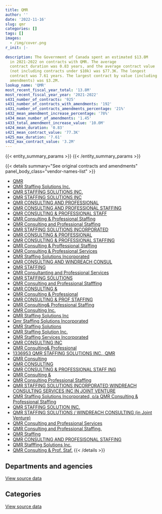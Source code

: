 ```yaml
---
title: QMR
author: ''
date: '2022-11-16'
slug: qmr
categories: []
tags: []
images:
  - /img/cover.png
r_init: |-
  
description: The Government of Canada spent an estimated $13.8M
  in 2021-2022 on contracts with QMR. The average
  contract duration was 0.83 years, and the average contract value
  (not including contracts under $10k) was $77.3K. The longest
  contract was 7.61 years. The largest contract by value (including
  amendments) was $3.2M.
lookup_name: 'QMR'
most_recent_fiscal_year_total: '13.8M'
most_recent_fiscal_year_year: '2021-2022'
s431_number_of_contracts: '925'
s431_number_of_contracts_with_amendments: '192'
s431_number_of_contracts_amendments_percentage: '21%'
s432_mean_amendment_increase_percentage: '78%'
s434_mean_number_of_amendments: '1.45'
s433_total_amendment_increase_value: '10.0M'
s424_mean_duration: '0.83'
s421_mean_contract_value: '77.3K'
s425_max_duration: '7.61'
s422_max_contract_value: '3.2M'
---
```


<script src="/rmarkdown-libs/htmlwidgets/htmlwidgets.js"></script>
<link href="/rmarkdown-libs/datatables-css/datatables-crosstalk.css" rel="stylesheet" />
<script src="/rmarkdown-libs/datatables-binding/datatables.js"></script>
<script src="/rmarkdown-libs/jquery/jquery-3.6.0.min.js"></script>
<link href="/rmarkdown-libs/dt-core-bootstrap/css/dataTables.bootstrap.min.css" rel="stylesheet" />
<link href="/rmarkdown-libs/dt-core-bootstrap/css/dataTables.bootstrap.extra.css" rel="stylesheet" />
<script src="/rmarkdown-libs/dt-core-bootstrap/js/jquery.dataTables.min.js"></script>
<script src="/rmarkdown-libs/dt-core-bootstrap/js/dataTables.bootstrap.min.js"></script>
<link href="/rmarkdown-libs/crosstalk/css/crosstalk.min.css" rel="stylesheet" />
<script src="/rmarkdown-libs/crosstalk/js/crosstalk.min.js"></script>
<script src="/rmarkdown-libs/htmlwidgets/htmlwidgets.js"></script>
<link href="/rmarkdown-libs/datatables-css/datatables-crosstalk.css" rel="stylesheet" />
<script src="/rmarkdown-libs/datatables-binding/datatables.js"></script>
<script src="/rmarkdown-libs/jquery/jquery-3.6.0.min.js"></script>
<link href="/rmarkdown-libs/dt-core-bootstrap/css/dataTables.bootstrap.min.css" rel="stylesheet" />
<link href="/rmarkdown-libs/dt-core-bootstrap/css/dataTables.bootstrap.extra.css" rel="stylesheet" />
<script src="/rmarkdown-libs/dt-core-bootstrap/js/jquery.dataTables.min.js"></script>
<script src="/rmarkdown-libs/dt-core-bootstrap/js/dataTables.bootstrap.min.js"></script>
<link href="/rmarkdown-libs/crosstalk/css/crosstalk.min.css" rel="stylesheet" />
<script src="/rmarkdown-libs/crosstalk/js/crosstalk.min.js"></script>

{{< entity_summary_params >}}
{{< /entity_summary_params >}}

{{< details summary="See original contracts and amendments" panel_body_class="vendor-names-list" >}}
- [QMR](https://search.open.canada.ca/en/ct/?sort=contract_value_f%20desc&page=1&search_text=%22QMR%22)
- [QMR Staffing Solutions Inc.](https://search.open.canada.ca/en/ct/?sort=contract_value_f%20desc&page=1&search_text=%22QMR%20Staffing%20Solutions%20Inc.%22)
- [QMR STAFFING SOLUTIONS INC.](https://search.open.canada.ca/en/ct/?sort=contract_value_f%20desc&page=1&search_text=%22QMR%20STAFFING%20SOLUTIONS%20INC.%22)
- [QMR STAFFING SOLUTIONS INC](https://search.open.canada.ca/en/ct/?sort=contract_value_f%20desc&page=1&search_text=%22QMR%20STAFFING%20SOLUTIONS%20INC%22)
- [QMR CONSULTING AND PROFESSIONAL](https://search.open.canada.ca/en/ct/?sort=contract_value_f%20desc&page=1&search_text=%22QMR%20CONSULTING%20AND%20PROFESSIONAL%22)
- [QMR CONSULTING AND PROFESSIONAL STAFFING](https://search.open.canada.ca/en/ct/?sort=contract_value_f%20desc&page=1&search_text=%22QMR%20CONSULTING%20AND%20PROFESSIONAL%20STAFFING%22)
- [QMR CONSULTING & PROFESSIONAL STAFF](https://search.open.canada.ca/en/ct/?sort=contract_value_f%20desc&page=1&search_text=%22QMR%20CONSULTING%20%26%20PROFESSIONAL%20STAFF%22)
- [QMR Consulting & Professional Staffing](https://search.open.canada.ca/en/ct/?sort=contract_value_f%20desc&page=1&search_text=%22QMR%20Consulting%20%26%20Professional%20Staffing%22)
- [QMR Consulting and Professional Staffing](https://search.open.canada.ca/en/ct/?sort=contract_value_f%20desc&page=1&search_text=%22QMR%20Consulting%20and%20Professional%20Staffing%22)
- [QMR STAFFING SOLUTIONS INCORPORATED](https://search.open.canada.ca/en/ct/?sort=contract_value_f%20desc&page=1&search_text=%22QMR%20STAFFING%20SOLUTIONS%20INCORPORATED%22)
- [QMR CONSULTING & PROFESSIONAL](https://search.open.canada.ca/en/ct/?sort=contract_value_f%20desc&page=1&search_text=%22QMR%20CONSULTING%20%26%20PROFESSIONAL%22)
- [QMR CONSULTING & PROFESSIONAL STAFFING](https://search.open.canada.ca/en/ct/?sort=contract_value_f%20desc&page=1&search_text=%22QMR%20CONSULTING%20%26%20PROFESSIONAL%20STAFFING%22)
- [QMR Consulting & Proffessional Staffing](https://search.open.canada.ca/en/ct/?sort=contract_value_f%20desc&page=1&search_text=%22QMR%20Consulting%20%26%20Proffessional%20Staffing%22)
- [QMR Consulting & Professional Services](https://search.open.canada.ca/en/ct/?sort=contract_value_f%20desc&page=1&search_text=%22QMR%20Consulting%20%26%20Professional%20Services%22)
- [QMR Staffing Solutions Incorporated](https://search.open.canada.ca/en/ct/?sort=contract_value_f%20desc&page=1&search_text=%22QMR%20Staffing%20Solutions%20Incorporated%22)
- [QMR CONSULTING AND WINDREACH CONSUL](https://search.open.canada.ca/en/ct/?sort=contract_value_f%20desc&page=1&search_text=%22QMR%20CONSULTING%20AND%20WINDREACH%20CONSUL%22)
- [QMR STAFFING](https://search.open.canada.ca/en/ct/?sort=contract_value_f%20desc&page=1&search_text=%22QMR%20STAFFING%22)
- [QMR Consultanting and Professional Services](https://search.open.canada.ca/en/ct/?sort=contract_value_f%20desc&page=1&search_text=%22QMR%20Consultanting%20and%20Professional%20Services%22)
- [QMR STAFFING SOLUTIONS](https://search.open.canada.ca/en/ct/?sort=contract_value_f%20desc&page=1&search_text=%22QMR%20STAFFING%20SOLUTIONS%22)
- [QMR Consulting and Professional Stafffing](https://search.open.canada.ca/en/ct/?sort=contract_value_f%20desc&page=1&search_text=%22QMR%20Consulting%20and%20Professional%20Stafffing%22)
- [QMR CONSULTING &](https://search.open.canada.ca/en/ct/?sort=contract_value_f%20desc&page=1&search_text=%22QMR%20CONSULTING%20%26%22)
- [QMR Consulting & Professional](https://search.open.canada.ca/en/ct/?sort=contract_value_f%20desc&page=1&search_text=%22QMR%20Consulting%20%26%20Professional%22)
- [QMR CONSULTING & PROF STAFFING](https://search.open.canada.ca/en/ct/?sort=contract_value_f%20desc&page=1&search_text=%22QMR%20CONSULTING%20%26%20PROF%20STAFFING%22)
- [QMR Consulting& Professional Staffing](https://search.open.canada.ca/en/ct/?sort=contract_value_f%20desc&page=1&search_text=%22QMR%20Consulting%26%20Professional%20Staffing%22)
- [QMR Consulting Inc.](https://search.open.canada.ca/en/ct/?sort=contract_value_f%20desc&page=1&search_text=%22QMR%20Consulting%20Inc.%22)
- [QMR Staffing Solutions Inc](https://search.open.canada.ca/en/ct/?sort=contract_value_f%20desc&page=1&search_text=%22QMR%20Staffing%20Solutions%20Inc%22)
- [Qmr Staffing Solutions Incorporated](https://search.open.canada.ca/en/ct/?sort=contract_value_f%20desc&page=1&search_text=%22Qmr%20Staffing%20Solutions%20Incorporated%22)
- [QMR Staffing Solutions](https://search.open.canada.ca/en/ct/?sort=contract_value_f%20desc&page=1&search_text=%22QMR%20Staffing%20Solutions%22)
- [QMR Staffing Solution Inc.](https://search.open.canada.ca/en/ct/?sort=contract_value_f%20desc&page=1&search_text=%22QMR%20Staffing%20Solution%20Inc.%22)
- [QMR Staffing Services Incorporated](https://search.open.canada.ca/en/ct/?sort=contract_value_f%20desc&page=1&search_text=%22QMR%20Staffing%20Services%20Incorporated%22)
- [QMR CONSULTING INC](https://search.open.canada.ca/en/ct/?sort=contract_value_f%20desc&page=1&search_text=%22QMR%20CONSULTING%20INC%22)
- [QMR Consulting& Professional](https://search.open.canada.ca/en/ct/?sort=contract_value_f%20desc&page=1&search_text=%22QMR%20Consulting%26%20Professional%22)
- [1336953 QMR STAFFING SOLUTIONS INC., QMR](https://search.open.canada.ca/en/ct/?sort=contract_value_f%20desc&page=1&search_text=%221336953%20QMR%20STAFFING%20SOLUTIONS%20INC.%2c%20QMR%22)
- [QMR Consulting](https://search.open.canada.ca/en/ct/?sort=contract_value_f%20desc&page=1&search_text=%22QMR%20Consulting%22)
- [QMR CONSULTING](https://search.open.canada.ca/en/ct/?sort=contract_value_f%20desc&page=1&search_text=%22QMR%20CONSULTING%22)
- [QMR CONSULTING & PROFESSIONAL STAFF ING](https://search.open.canada.ca/en/ct/?sort=contract_value_f%20desc&page=1&search_text=%22QMR%20CONSULTING%20%26%20PROFESSIONAL%20STAFF%20ING%22)
- [QMR Consulting &](https://search.open.canada.ca/en/ct/?sort=contract_value_f%20desc&page=1&search_text=%22QMR%20Consulting%20%26%20%0d%0d%0aProfessional%20Staffing%22)
- [QMR Consulting Professional Staffing](https://search.open.canada.ca/en/ct/?sort=contract_value_f%20desc&page=1&search_text=%22QMR%20Consulting%20Professional%20Staffing%22)
- [QMR STAFFING SOLUTIONS INCORPORATED WINDREACH CONSULTING SERVICES INC IN JOINT VENTURE](https://search.open.canada.ca/en/ct/?sort=contract_value_f%20desc&page=1&search_text=%22QMR%20STAFFING%20SOLUTIONS%20INCORPORATED%20WINDREACH%20CONSULTING%20SERVICES%20INC%20IN%20JOINT%20VENTURE%22)
- [QMR Staffing Solutions Incorporated, o/a QMR Consulting & Professional Staffing](https://search.open.canada.ca/en/ct/?sort=contract_value_f%20desc&page=1&search_text=%22QMR%20Staffing%20Solutions%20Incorporated%2c%20o%2fa%20QMR%20Consulting%20%26%20Professional%20Staffing%22)
- [QMR STAFFING SOLUTION INC.](https://search.open.canada.ca/en/ct/?sort=contract_value_f%20desc&page=1&search_text=%22QMR%20STAFFING%20SOLUTION%20INC.%22)
- [QMR STAFFING SOLUTIONS / WINDREACH CONSULTING (in Joint Venture)](https://search.open.canada.ca/en/ct/?sort=contract_value_f%20desc&page=1&search_text=%22QMR%20STAFFING%20SOLUTIONS%20%2f%20WINDREACH%20CONSULTING%20%28in%20Joint%20Venture%29%22)
- [QMR Consulting and Professional Services](https://search.open.canada.ca/en/ct/?sort=contract_value_f%20desc&page=1&search_text=%22QMR%20Consulting%20and%20Professional%20Services%22)
- [QMR Consulting and Professional Staffing.](https://search.open.canada.ca/en/ct/?sort=contract_value_f%20desc&page=1&search_text=%22QMR%20Consulting%20and%20Professional%20Staffing.%22)
- [QMR Staffing](https://search.open.canada.ca/en/ct/?sort=contract_value_f%20desc&page=1&search_text=%22QMR%20Staffing%22)
- [QMR CONSULTING AND PROFESISONAL STAFFING](https://search.open.canada.ca/en/ct/?sort=contract_value_f%20desc&page=1&search_text=%22QMR%20CONSULTING%20AND%20PROFESISONAL%20STAFFING%22)
- [QMR Stafffing Solutions Inc.](https://search.open.canada.ca/en/ct/?sort=contract_value_f%20desc&page=1&search_text=%22QMR%20Stafffing%20Solutions%20Inc.%22)
- [QMR Consulting & Prof. Staf.](https://search.open.canada.ca/en/ct/?sort=contract_value_f%20desc&page=1&search_text=%22QMR%20Consulting%20%26%20Prof.%20Staf.%22)
{{< /details >}}

## Departments and agencies

<div id="htmlwidget-1" style="width:100%;height:auto;" class="datatables html-widget"></div>
<script type="application/json" data-for="htmlwidget-1">{"x":{"style":"bootstrap","filter":"none","vertical":false,"data":[["<a href=\"/departments/aafc-aac/\">Agriculture and Agri-Food Canada<\/a>","<a href=\"/departments/aandc-aadnc/\">Crown-Indigenous Relations and Northern Affairs Canada<\/a>","<a href=\"/departments/atssc-scdata/\">Administrative Tribunals Support Service of Canada<\/a>","<a href=\"/departments/cannor/\">Canadian Northern Economic Development Agency<\/a>","<a href=\"/departments/cas-satj/\">Courts Administration Service<\/a>","<a href=\"/departments/cbsa-asfc/\">Canada Border Services Agency<\/a>","<a href=\"/departments/cer-rec/\">Canada Energy Regulator<\/a>","<a href=\"/departments/cfia-acia/\">Canadian Food Inspection Agency<\/a>","<a href=\"/departments/chrc-ccdp/\">Canadian Human Rights Commission<\/a>","<a href=\"/departments/cic/\">Immigration, Refugees and Citizenship Canada<\/a>","<a href=\"/departments/cihr-irsc/\">Canadian Institutes of Health Research<\/a>","<a href=\"/departments/cnsc-ccsn/\">Canadian Nuclear Safety Commission<\/a>","<a href=\"/departments/cra-arc/\">Canada Revenue Agency<\/a>","<a href=\"/departments/csa-asc/\">Canadian Space Agency<\/a>","<a href=\"/departments/csc-scc/\">Correctional Service of Canada<\/a>","<a href=\"/departments/csps-efpc/\">Canada School of Public Service<\/a>","<a href=\"/departments/cta-otc/\">Canadian Transportation Agency<\/a>","<a href=\"/departments/dfatd-maecd/\">Global Affairs Canada<\/a>","<a href=\"/departments/dfo-mpo/\">Fisheries and Oceans Canada<\/a>","<a href=\"/departments/dnd-mdn/\">National Defence<\/a>","<a href=\"/departments/ec/\">Environment and Climate Change Canada<\/a>","<a href=\"/departments/elections/\">Elections Canada<\/a>","<a href=\"/departments/erc-cee/\">RCMP External Review Committee<\/a>","<a href=\"/departments/esdc-edsc/\">Employment and Social Development Canada<\/a>","<a href=\"/departments/feddevontario/\">Federal Economic Development Agency for Southern Ontario<\/a>","<a href=\"/departments/fin/\">Department of Finance Canada<\/a>","<a href=\"/departments/fintrac-canafe/\">Financial Transactions and Reports Analysis Centre of Canada<\/a>","<a href=\"/departments/hc-sc/\">Health Canada<\/a>","<a href=\"/departments/iaac-aeic/\">Impact Assessment Agency of Canada<\/a>","<a href=\"/departments/ic/\">Innovation, Science and Economic Development Canada<\/a>","<a href=\"/departments/infc/\">Infrastructure Canada<\/a>","<a href=\"/departments/irb-cisr/\">Immigration and Refugee Board of Canada<\/a>","<a href=\"/departments/isc-sac/\">Indigenous Services Canada<\/a>","<a href=\"/departments/jus/\">Department of Justice Canada<\/a>","<a href=\"/departments/nrc-cnrc/\">National Research Council Canada<\/a>","<a href=\"/departments/nrcan-rncan/\">Natural Resources Canada<\/a>","<a href=\"/departments/nserc-crsng/\">Natural Sciences and Engineering Research Council of Canada<\/a>","<a href=\"/departments/nsira-ossnr/\">National Security and Intelligence Review Agency<\/a>","<a href=\"/departments/oci-bec/\">The Correctional Investigator Canada<\/a>","<a href=\"/departments/ocol-clo/\">Office of the Commissioner of Official Languages<\/a>","<a href=\"/departments/opc-cpvp/\">Office of the Privacy Commissioner of Canada<\/a>","<a href=\"/departments/osfi-bsif/\">Office of the Superintendent of Financial Institutions Canada<\/a>","<a href=\"/departments/pc/\">Parks Canada<\/a>","<a href=\"/departments/pch/\">Canadian Heritage<\/a>","<a href=\"/departments/pco-bcp/\">Privy Council Office<\/a>","<a href=\"/departments/phac-aspc/\">Public Health Agency of Canada<\/a>","<a href=\"/departments/polar-polaire/\">Polar Knowledge Canada<\/a>","<a href=\"/departments/ppsc-sppc/\">Public Prosecution Service of Canada<\/a>","<a href=\"/departments/ps-sp/\">Public Safety Canada<\/a>","<a href=\"/departments/psc-cfp/\">Public Service Commission of Canada<\/a>","<a href=\"/departments/pwgsc-tpsgc/\">Public Services and Procurement Canada<\/a>","<a href=\"/departments/rcmp-grc/\">Royal Canadian Mounted Police<\/a>","<a href=\"/departments/sirc-csars/\">Security Intelligence Review Committee<\/a>","<a href=\"/departments/ssc-spc/\">Shared Services Canada<\/a>","<a href=\"/departments/sshrc-crsh/\">Social Sciences and Humanities Research Council of Canada<\/a>","<a href=\"/departments/statcan/\">Statistics Canada<\/a>","<a href=\"/departments/tbs-sct/\">Treasury Board of Canada Secretariat<\/a>","<a href=\"/departments/tc/\">Transport Canada<\/a>","<a href=\"/departments/tsb-bst/\">Transportation Safety Board of Canada<\/a>","<a href=\"/departments/vac-acc/\">Veterans Affairs Canada<\/a>","<a href=\"/departments/wage/\">Department for Women and Gender Equality<\/a>"],[34178.71,727893.13,null,null,30055.81,1078971.46,14421.03,42903.29,null,null,null,213683.02,133018.1,87698.06,35333.86,240478.62,13532,238467.57,303340.07,1268745.83,124281.57,68040.17,null,204619.89,null,92377.5,49720,1255340.97,null,194299.3,45510.75,null,993568.76,56726,65218.44,145546.23,null,null,52522.55,8205.88,null,null,160275.15,null,19223.62,305876.53,null,null,330543.2,422.8,149372.2,null,22019,132937.48,null,133023.6,500945.39,228051.32,24834.6,22636.84,731.91],[214289.93,510508.45,55172.25,22092.2,158798.74,1305478.99,10551.97,65468.89,null,null,null,221089.55,184371.51,10885.25,220419.2,95618.46,16464.78,260467.52,83488.87,1604457.76,215420.66,101048.35,37664.73,384810.49,null,null,null,730404.16,null,57555.43,39999.99,89324.68,878733.46,null,24973,893201.66,2172.25,null,52666.45,173903.19,null,null,48981.53,null,null,432449.18,null,null,203359.3,8144.44,270294.65,24831.75,null,182866.1,null,null,875251.64,271856.86,null,99615,184600.19],[234371.47,399395.79,58586.25,null,274318.8,1680228.03,65364.32,131275.25,null,105047.86,null,46785.87,195331.31,16950,56432.68,70508.78,8448.44,298398.15,265323.2,929170.49,104307.02,92924.5,1738.37,388522.77,null,null,null,385677.04,28250,274273.69,101889.49,138198.72,987267.95,41245,7106.18,243011.1,68058.52,null,52522.55,31523.68,null,3975.42,255195.19,88699.35,null,296502.6,39324,null,244869.82,100703.76,353353.37,2800.32,null,211512.67,null,50699.69,549029.54,206633.33,null,74586.2,101299.01],[105842.73,212094.98,117542.68,null,335239.32,1953175.55,539635.68,130998.29,76659.2,333293.55,5057.84,174194.01,346758.27,null,65683.98,10431.44,null,110434.66,516539.62,1223935.72,76613.68,56282.14,null,499783.8,58640.81,3349.23,null,822305.19,35626.16,89651.95,125928.19,354432.35,1008325.4,null,129100.63,138563.18,49847.8,77292,52522.55,51402.94,12995,29020.58,336068.62,null,41245,165145.97,null,9610.65,194963.94,8122.19,436452.19,1494709.63,null,151116.87,19566.63,41444.78,819101.02,115225.58,null,21128.3,11522.08]],"container":"<table class=\"table table-striped table-hover row-border order-column display\">\n  <thead>\n    <tr>\n      <th>Department<\/th>\n      <th>2018-2019<\/th>\n      <th>2019-2020<\/th>\n      <th>2020-2021<\/th>\n      <th>2021-2022<\/th>\n    <\/tr>\n  <\/thead>\n<\/table>","options":{"order":[[4,"desc"]],"pageLength":10,"autoWidth":true,"columnDefs":[{"targets":1,"render":"function(data, type, row, meta) {\n    return type !== 'display' ? data : DTWidget.formatCurrency(data, \"$\", 2, 3, \",\", \".\", true, null);\n  }"},{"targets":2,"render":"function(data, type, row, meta) {\n    return type !== 'display' ? data : DTWidget.formatCurrency(data, \"$\", 2, 3, \",\", \".\", true, null);\n  }"},{"targets":3,"render":"function(data, type, row, meta) {\n    return type !== 'display' ? data : DTWidget.formatCurrency(data, \"$\", 2, 3, \",\", \".\", true, null);\n  }"},{"targets":4,"render":"function(data, type, row, meta) {\n    return type !== 'display' ? data : DTWidget.formatCurrency(data, \"$\", 2, 3, \",\", \".\", true, null);\n  }"},{"width":"16%","targets":[1,2,3,4]},{"className":"dt-right","targets":[1,2,3,4]}],"orderClasses":false}},"evals":["options.columnDefs.0.render","options.columnDefs.1.render","options.columnDefs.2.render","options.columnDefs.3.render"],"jsHooks":[]}</script>
<p class="text-right">
<a href="https://github.com/GoC-Spending/contracts-data/tree/main/data/out/vendors/qmr/summary_by_fiscal_year_by_department.csv" class="source-data-link btn btn-link">View source data</a>
</p>

## Categories

<div id="htmlwidget-2" style="width:100%;height:auto;" class="datatables html-widget"></div>
<script type="application/json" data-for="htmlwidget-2">{"x":{"style":"bootstrap","filter":"none","vertical":false,"data":[["<a href=\"/categories/other/\">(Other)<\/a>","<a href=\"/categories/facilities_and_construction/\">Facilities and construction<\/a>","<a href=\"/categories/defence/\">Defence<\/a>","<a href=\"/categories/professional_services/\">Professional services<\/a>","<a href=\"/categories/information_technology/\">Information technology<\/a>","<a href=\"/categories/medical/\">Medical<\/a>","<a href=\"/categories/security_and_protection/\">Security and protection<\/a>","<a href=\"/categories/human_capital/\">Human capital<\/a>"],[631450.19,null,124471.95,7691077.19,1183077.65,null,null,219515.22],[633180.19,2205.95,275322.05,8757410.55,1440447.99,4312.17,null,210874.57],[631450.19,34327.64,null,7756516.25,1561227.57,111677.56,null,266438.34],[631450.19,23600.21,18827.11,11047517.48,1480987.67,278808.56,103368.51,210064.79]],"container":"<table class=\"table table-striped table-hover row-border order-column display\">\n  <thead>\n    <tr>\n      <th>Category<\/th>\n      <th>2018-2019<\/th>\n      <th>2019-2020<\/th>\n      <th>2020-2021<\/th>\n      <th>2021-2022<\/th>\n    <\/tr>\n  <\/thead>\n<\/table>","options":{"order":[[4,"desc"]],"dom":"t","pageLength":30,"autoWidth":true,"columnDefs":[{"targets":1,"render":"function(data, type, row, meta) {\n    return type !== 'display' ? data : DTWidget.formatCurrency(data, \"$\", 2, 3, \",\", \".\", true, null);\n  }"},{"targets":2,"render":"function(data, type, row, meta) {\n    return type !== 'display' ? data : DTWidget.formatCurrency(data, \"$\", 2, 3, \",\", \".\", true, null);\n  }"},{"targets":3,"render":"function(data, type, row, meta) {\n    return type !== 'display' ? data : DTWidget.formatCurrency(data, \"$\", 2, 3, \",\", \".\", true, null);\n  }"},{"targets":4,"render":"function(data, type, row, meta) {\n    return type !== 'display' ? data : DTWidget.formatCurrency(data, \"$\", 2, 3, \",\", \".\", true, null);\n  }"},{"width":"16%","targets":[1,2,3,4]},{"className":"dt-right","targets":[1,2,3,4]}],"orderClasses":false,"lengthMenu":[10,25,30,50,100]}},"evals":["options.columnDefs.0.render","options.columnDefs.1.render","options.columnDefs.2.render","options.columnDefs.3.render"],"jsHooks":[]}</script>
<p class="text-right">
<a href="https://github.com/GoC-Spending/contracts-data/tree/main/data/out/vendors/qmr/summary_by_fiscal_year_by_category.csv" class="source-data-link btn btn-link">View source data</a>
</p>
